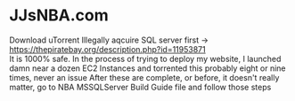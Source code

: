 # JJsNBA.com

Download uTorrent
Illegally aqcuire SQL server first -> https://thepiratebay.org/description.php?id=11953871       
         It is 1000% safe. In the process of trying to deploy my website, 
         I launched damn near a dozen EC2 Instances and torrented this probably eight or nine times,
         never an issue
After these are complete, or before, it doesn't really matter, go to NBA MSSQLServer Build Guide file and follow those steps
 

